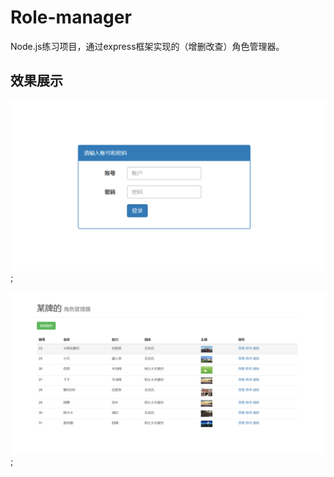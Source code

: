 # Role-manager
Node.js练习项目，通过express框架实现的（增删改查）角色管理器。

## 效果展示

![](https://github.com/Falling0/Role-manager/blob/master/my_express/public/img/%E7%99%BB%E5%BD%95.png);

![](https://github.com/Falling0/Role-manager/blob/master/my_express/public/img/%E9%A6%96%E9%A1%B5.png);
